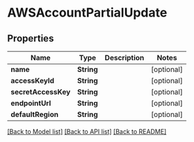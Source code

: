 # AWSAccountPartialUpdate

## Properties

Name | Type | Description | Notes
------------ | ------------- | ------------- | -------------
**name** | **String** |  | [optional] 
**accessKeyId** | **String** |  | [optional] 
**secretAccessKey** | **String** |  | [optional] 
**endpointUrl** | **String** |  | [optional] 
**defaultRegion** | **String** |  | [optional] 

[[Back to Model list]](../#documentation-for-models) [[Back to API list]](../#documentation-for-api-endpoints) [[Back to README]](../)


